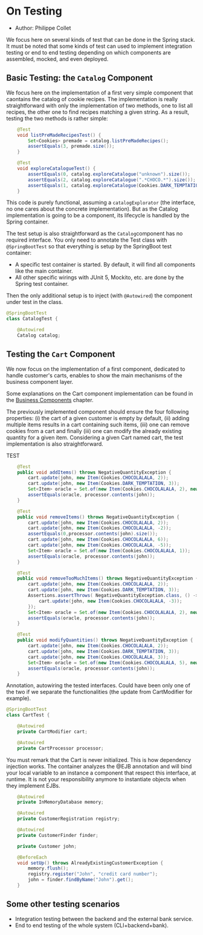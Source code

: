 # On Testing

  * Author: Philippe Collet

We focus here on several kinds of test that can be done in the Spring stack. It must be noted that some kinds of test can used to implement integration testing or end to end testing depending on which components are assembled, mocked, and even deployed.

## Basic Testing: the `Catalog` Component

We focus here on the implementation of a first very simple component that caontains the catalog of cookie recipes. The implementation is really straightforward with only the implementation of two methods, one to list all recipes, the other one to find recipes matching a given string.
As a result, testing the two methods is rather simple:

```java
    @Test
    void listPreMadeRecipesTest() {
        Set<Cookies> premade = catalog.listPreMadeRecipes();
        assertEquals(3, premade.size());
    }

    @Test
    void exploreCatalogueTest() {
        assertEquals(0, catalog.exploreCatalogue("unknown").size());
        assertEquals(2, catalog.exploreCatalogue(".*CHOCO.*").size());
        assertEquals(1, catalog.exploreCatalogue(Cookies.DARK_TEMPTATION.name()).size());
    }
```

This code is purely functional, assuming a `catalogExplorator` (the interface, no one cares about the concrete implementation). But as the Catalog implementation is going to be a component, its lifecycle is handled by the Spring container.

The test setup is also straightforward as the `Catalog`component has no required interface. You only need to annotate the Test class with `@SpringBootTest` so that everything is setup by the SpringBoot test container:

* A specific test container is started. By default, it will find all components like the main container.
* All other specific wirings with JUnit 5, Mockito, etc. are done by the Spring test container.

Then the only additional setup is to inject (with `@Autowired`) the component under test in the class.

```java
@SpringBootTest
class CatalogTest {

    @Autowired
    Catalog catalog;
```




## Testing the `Cart` Component

We now focus on the implementation of a first component, dedicated to handle customer's carts, enables to show the main mechanisms of the business component layer.

Some explanations on the Cart component implementation can be found in the [Business Components](BusinessComponents.md) chapter.

The previously implemented component should ensure the four following properties: (i) the cart of a given customer is empty by default, (ii) adding multiple items results in a cart containing such items, (iii) one can remove cookies from a cart and finally (iii) one can modify the already existing quantity for a given item. Considering a given Cart named cart, the test implementation is also straightforward.

TEST


```java
    @Test
    public void addItems() throws NegativeQuantityException {
        cart.update(john, new Item(Cookies.CHOCOLALALA, 2));
        cart.update(john, new Item(Cookies.DARK_TEMPTATION, 3));
        Set<Item> oracle = Set.of(new Item(Cookies.CHOCOLALALA, 2), new Item(Cookies.DARK_TEMPTATION, 3));
        assertEquals(oracle, processor.contents(john));
    }

    @Test
    public void removeItems() throws NegativeQuantityException {
        cart.update(john, new Item(Cookies.CHOCOLALALA, 2));
        cart.update(john, new Item(Cookies.CHOCOLALALA, -2));
        assertEquals(0,processor.contents(john).size());
        cart.update(john, new Item(Cookies.CHOCOLALALA, 6));
        cart.update(john, new Item(Cookies.CHOCOLALALA, -5));
        Set<Item> oracle = Set.of(new Item(Cookies.CHOCOLALALA, 1));
        assertEquals(oracle, processor.contents(john));
    }

    @Test
    public void removeTooMuchItems() throws NegativeQuantityException {
        cart.update(john, new Item(Cookies.CHOCOLALALA, 2));
        cart.update(john, new Item(Cookies.DARK_TEMPTATION, 3));
        Assertions.assertThrows( NegativeQuantityException.class, () -> {
            cart.update(john, new Item(Cookies.CHOCOLALALA, -3));
        });
        Set<Item> oracle = Set.of(new Item(Cookies.CHOCOLALALA, 2), new Item(Cookies.DARK_TEMPTATION, 3));
        assertEquals(oracle, processor.contents(john));
    }

    @Test
    public void modifyQuantities() throws NegativeQuantityException {
        cart.update(john, new Item(Cookies.CHOCOLALALA, 2));
        cart.update(john, new Item(Cookies.DARK_TEMPTATION, 3));
        cart.update(john, new Item(Cookies.CHOCOLALALA, 3));
        Set<Item> oracle = Set.of(new Item(Cookies.CHOCOLALALA, 5), new Item(Cookies.DARK_TEMPTATION, 3));
        assertEquals(oracle, processor.contents(john));
    }
```




Annotation, autowiring the tested interfaces. Could have been only one of the two if we separate the functionalities (the update from CartModifier for example).

```java
@SpringBootTest
class CartTest {

    @Autowired
    private CartModifier cart;

    @Autowired
    private CartProcessor processor;
```

You must remark that the Cart is never initialized. This is how dependency injection works. The container analyzes the @EJB annotation and will bind your local variable to an instance a component that respect this interface, at runtime. It is not your responsibility anymore to instantiate objects when they implement EJBs.

```java
    @Autowired
    private InMemoryDatabase memory;

    @Autowired
    private CustomerRegistration registry;

    @Autowired
    private CustomerFinder finder;

    private Customer john;

    @BeforeEach
    void setUp() throws AlreadyExistingCustomerException {
        memory.flush();
        registry.register("John", "credit card number");
        john = finder.findByName("John").get();
    }
```

## Some other testing scenarios

* Integration testing between the backend and the external bank service.
* End to end testing of the whole system (CLI+backend+bank).